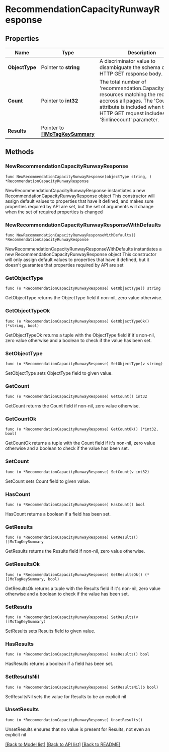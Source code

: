 # RecommendationCapacityRunwayResponse

## Properties

Name | Type | Description | Notes
------------ | ------------- | ------------- | -------------
**ObjectType** | Pointer to **string** | A discriminator value to disambiguate the schema of a HTTP GET response body. | 
**Count** | Pointer to **int32** | The total number of &#39;recommendation.CapacityRunway&#39; resources matching the request, accross all pages. The &#39;Count&#39; attribute is included when the HTTP GET request includes the &#39;$inlinecount&#39; parameter. | [optional] 
**Results** | Pointer to [**[]MoTagKeySummary**](MoTagKeySummary.md) |  | [optional] 

## Methods

### NewRecommendationCapacityRunwayResponse

`func NewRecommendationCapacityRunwayResponse(objectType string, ) *RecommendationCapacityRunwayResponse`

NewRecommendationCapacityRunwayResponse instantiates a new RecommendationCapacityRunwayResponse object
This constructor will assign default values to properties that have it defined,
and makes sure properties required by API are set, but the set of arguments
will change when the set of required properties is changed

### NewRecommendationCapacityRunwayResponseWithDefaults

`func NewRecommendationCapacityRunwayResponseWithDefaults() *RecommendationCapacityRunwayResponse`

NewRecommendationCapacityRunwayResponseWithDefaults instantiates a new RecommendationCapacityRunwayResponse object
This constructor will only assign default values to properties that have it defined,
but it doesn't guarantee that properties required by API are set

### GetObjectType

`func (o *RecommendationCapacityRunwayResponse) GetObjectType() string`

GetObjectType returns the ObjectType field if non-nil, zero value otherwise.

### GetObjectTypeOk

`func (o *RecommendationCapacityRunwayResponse) GetObjectTypeOk() (*string, bool)`

GetObjectTypeOk returns a tuple with the ObjectType field if it's non-nil, zero value otherwise
and a boolean to check if the value has been set.

### SetObjectType

`func (o *RecommendationCapacityRunwayResponse) SetObjectType(v string)`

SetObjectType sets ObjectType field to given value.


### GetCount

`func (o *RecommendationCapacityRunwayResponse) GetCount() int32`

GetCount returns the Count field if non-nil, zero value otherwise.

### GetCountOk

`func (o *RecommendationCapacityRunwayResponse) GetCountOk() (*int32, bool)`

GetCountOk returns a tuple with the Count field if it's non-nil, zero value otherwise
and a boolean to check if the value has been set.

### SetCount

`func (o *RecommendationCapacityRunwayResponse) SetCount(v int32)`

SetCount sets Count field to given value.

### HasCount

`func (o *RecommendationCapacityRunwayResponse) HasCount() bool`

HasCount returns a boolean if a field has been set.

### GetResults

`func (o *RecommendationCapacityRunwayResponse) GetResults() []MoTagKeySummary`

GetResults returns the Results field if non-nil, zero value otherwise.

### GetResultsOk

`func (o *RecommendationCapacityRunwayResponse) GetResultsOk() (*[]MoTagKeySummary, bool)`

GetResultsOk returns a tuple with the Results field if it's non-nil, zero value otherwise
and a boolean to check if the value has been set.

### SetResults

`func (o *RecommendationCapacityRunwayResponse) SetResults(v []MoTagKeySummary)`

SetResults sets Results field to given value.

### HasResults

`func (o *RecommendationCapacityRunwayResponse) HasResults() bool`

HasResults returns a boolean if a field has been set.

### SetResultsNil

`func (o *RecommendationCapacityRunwayResponse) SetResultsNil(b bool)`

 SetResultsNil sets the value for Results to be an explicit nil

### UnsetResults
`func (o *RecommendationCapacityRunwayResponse) UnsetResults()`

UnsetResults ensures that no value is present for Results, not even an explicit nil

[[Back to Model list]](../README.md#documentation-for-models) [[Back to API list]](../README.md#documentation-for-api-endpoints) [[Back to README]](../README.md)


